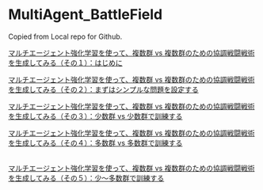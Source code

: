 # MultiAgent_BattleField
Copied from Local repo for Github.


[マルチエージェント強化学習を使って、複数群 vs 複数群のための協調戦闘戦術を生成してみる（その１）：はじめに](https://blog.hatena.ne.jp/Shin_TRDI/shin-trdi.hatenadiary.jp/edit?entry=13574176438012925755)

[マルチエージェント強化学習を使って、複数群 vs 複数群のための協調戦闘戦術を生成してみる（その２）：まずはシンプルな問題を設定する](https://blog.hatena.ne.jp/Shin_TRDI/shin-trdi.hatenadiary.jp/edit?entry=13574176438013349558)

[マルチエージェント強化学習を使って、複数群 vs 複数群のための協調戦闘戦術を生成してみる（その３）：少数群 vs 少数群で訓練する](https://blog.hatena.ne.jp/Shin_TRDI/shin-trdi.hatenadiary.jp/edit?entry=13574176438013353174)

[マルチエージェント強化学習を使って、複数群 vs 複数群のための協調戦闘戦術を生成してみる（その４）：多数群 vs 多数群で訓練する](https://blog.hatena.ne.jp/Shin_TRDI/shin-trdi.hatenadiary.jp/edit?entry=13574176438013808080)

[	
マルチエージェント強化学習を使って、複数群 vs 複数群のための協調戦闘戦術を生成してみる（その５）：少〜多数群で訓練する](https://blog.hatena.ne.jp/Shin_TRDI/shin-trdi.hatenadiary.jp/edit?entry=13574176438013810611)
